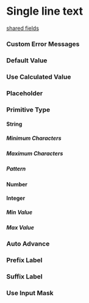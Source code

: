 # Single line text

[shared fields](/shared-inspector-components.md ':include')

### Custom Error Messages

### Default Value

### Use Calculated Value

### Placeholder

### Primitive Type

#### String

##### Minimum Characters

##### Maximum Characters

##### Pattern

#### Number

#### Integer

##### Min Value

##### Max Value

### Auto Advance

### Prefix Label

### Suffix Label

### Use Input Mask

